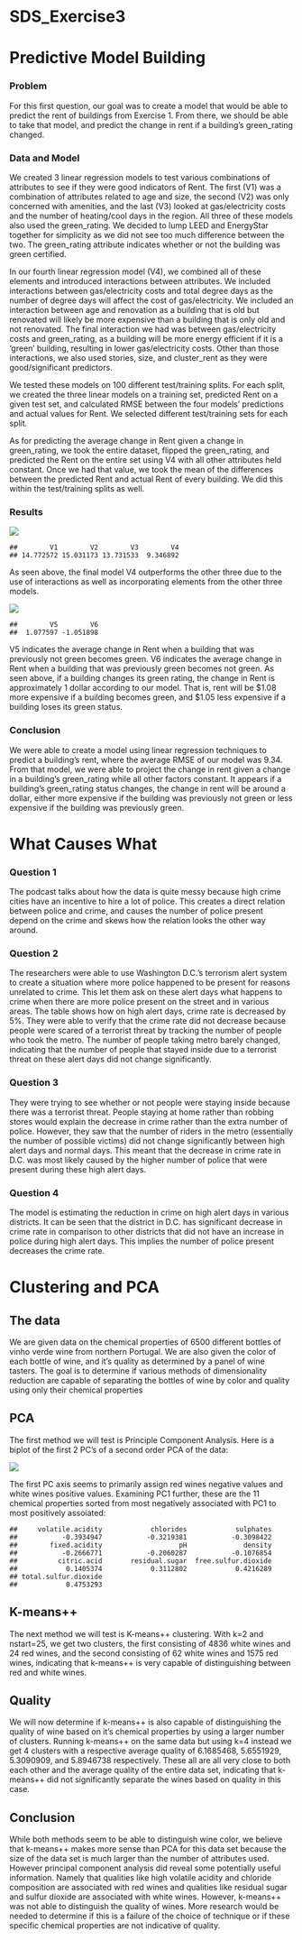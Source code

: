 SDS\_Exercise3
================

# Predictive Model Building

### Problem

For this first question, our goal was to create a model that would be
able to predict the rent of buildings from Exercise 1. From there, we
should be able to take that model, and predict the change in rent if a
building’s green\_rating changed.

### Data and Model

We created 3 linear regression models to test various combinations of
attributes to see if they were good indicators of Rent. The first (V1)
was a combination of attributes related to age and size, the second (V2)
was only concerned with amenities, and the last (V3) looked at
gas/electricity costs and the number of heating/cool days in the region.
All three of these models also used the green\_rating. We decided to
lump LEED and EnergyStar together for simplicity as we did not see too
much difference between the two. The green\_rating attribute indicates
whether or not the building was green certified.

In our fourth linear regression model (V4), we combined all of these
elements and introduced interactions between attributes. We included
interactions between gas/electricity costs and total degree days as the
number of degree days will affect the cost of gas/electricity. We
included an interaction between age and renovation as a building that is
old but renovated will likely be more expensive than a building that is
only old and not renovated. The final interaction we had was between
gas/electricity costs and green\_rating, as a building will be more
energy efficient if it is a ‘green’ building, resulting in lower
gas/electricity costs. Other than those interactions, we also used
stories, size, and cluster\_rent as they were good/significant
predictors.

We tested these models on 100 different test/training splits. For each
split, we created the three linear models on a training set, predicted
Rent on a given test set, and calculated RMSE between the four models’
predictions and actual values for Rent. We selected different
test/training sets for each split.

As for predicting the average change in Rent given a change in
green\_rating, we took the entire dataset, flipped the green\_rating,
and predicted the Rent on the entire set using V4 with all other
attributes held constant. Once we had that value, we took the mean of
the differences between the predicted Rent and actual Rent of every
building. We did this within the test/training splits as well.

### Results

![](SDS_Exercise3_files/figure-gfm/green_buildings-1.png)<!-- -->

    ##        V1        V2        V3        V4 
    ## 14.772572 15.031173 13.731533  9.346892

As seen above, the final model V4 outperforms the other three due to the
use of interactions as well as incorporating elements from the other
three models.

![](SDS_Exercise3_files/figure-gfm/green_buildings_2-1.png)<!-- -->

    ##        V5        V6 
    ##  1.077597 -1.051898

V5 indicates the average change in Rent when a building that was
previously not green becomes green. V6 indicates the average change in
Rent when a building that was previously green becomes not green. As
seen above, if a building changes its green rating, the change in Rent
is approximately 1 dollar according to our model. That is, rent will be
$1.08 more expensive if a building becomes green, and $1.05 less
expensive if a building loses its green status.

### Conclusion

We were able to create a model using linear regression techniques to
predict a building’s rent, where the average RMSE of our model was 9.34.
From that model, we were able to project the change in rent given a
change in a building’s green\_rating while all other factors constant.
It appears if a building’s green\_rating status changes, the change in
rent will be around a dollar, either more expensive if the building was
previously not green or less expensive if the building was previously
green.

# What Causes What

### Question 1

The podcast talks about how the data is quite messy because high crime
cities have an incentive to hire a lot of police. This creates a direct
relation between police and crime, and causes the number of police
present depend on the crime and skews how the relation looks the other
way around.

### Question 2

The researchers were able to use Washington D.C.’s terrorism alert
system to create a situation where more police happened to be present
for reasons unrelated to crime. This let them ask on these alert days
what happens to crime when there are more police present on the street
and in various areas. The table shows how on high alert days, crime rate
is decreased by 5%. They were able to verify that the crime rate did not
decrease because people were scared of a terrorist threat by tracking
the number of people who took the metro. The number of people taking
metro barely changed, indicating that the number of people that stayed
inside due to a terrorist threat on these alert days did not change
significantly.

### Question 3

They were trying to see whether or not people were staying inside
because there was a terrorist threat. People staying at home rather than
robbing stores would explain the decrease in crime rather than the extra
number of police. However, they saw that the number of riders in the
metro (essentially the number of possible victims) did not change
significantly between high alert days and normal days. This meant that
the decrease in crime rate in D.C. was most likely caused by the higher
number of police that were present during these high alert days.

### Question 4

The model is estimating the reduction in crime on high alert days in
various districts. It can be seen that the district in D.C. has
significant decrease in crime rate in comparison to other districts that
did not have an increase in police during high alert days. This implies
the number of police present decreases the crime rate.

# Clustering and PCA

## The data

We are given data on the chemical properties of 6500 different bottles
of vinho verde wine from northern Portugal. We are also given the color
of each bottle of wine, and it’s quality as determined by a panel of
wine tasters. The goal is to determine if various methods of
dimensionality reduction are capable of separating the bottles of wine
by color and quality using only their chemical properties

## PCA

The first method we will test is Principle Component Analysis. Here is a
biplot of the first 2 PC’s of a second order PCA of the data:

![](SDS_Exercise3_files/figure-gfm/PCA-1.png)<!-- -->

The first PC axis seems to primarily assign red wines negative values
and white wines positive values. Examining PC1 further, these are the 11
chemical properties sorted from most negatively associated with PC1 to
most positively assoiated:

    ##     volatile.acidity            chlorides            sulphates 
    ##           -0.3934947           -0.3219381           -0.3098422 
    ##        fixed.acidity                   pH              density 
    ##           -0.2666771           -0.2060287           -0.1076854 
    ##          citric.acid       residual.sugar  free.sulfur.dioxide 
    ##            0.1405374            0.3112802            0.4216289 
    ## total.sulfur.dioxide 
    ##            0.4753293

## K-means++

The next method we will test is K-means++ clustering. With k=2 and
nstart=25, we get two clusters, the first consisting of 4836 white wines
and 24 red wines, and the second consisting of 62 white wines and 1575
red wines, indicating that k-means++ is very capable of distinguishing
between red and white wines.

## Quality

We will now determine if k-means++ is also capable of distinguishing the
quality of wine based on it’s chemical properties by using a larger
number of clusters. Running k-means++ on the same data but using k=4
instead we get 4 clusters with a respective average quality of
6.1685468, 5.6551929, 5.3090909, and 5.8946738 respectively. These all
are all very close to both each other and the average quality of the
entire data set, indicating that k-means++ did not significantly
separate the wines based on quality in this case.

## Conclusion

While both methods seem to be able to distinguish wine color, we believe
that k-means++ makes more sense than PCA for this data set because the
size of the data set is much larger than the number of attributes used.
However principal component analysis did reveal some potentially useful
information. Namely that qualities like high volatile acidity and
chloride composition are associated with red wines and qualities like
residual sugar and sulfur dioxide are associated with white wines.
However, k-means++ was not able to distinguish the quality of wines.
More research would be needed to determine if this is a failure of the
choice of technique or if these specific chemical properties are not
indicative of quality.
